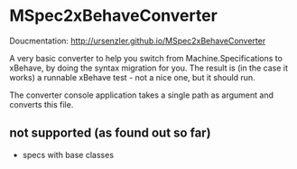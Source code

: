 # MSpec2xBehaveConverter

Doucmentation: http://ursenzler.github.io/MSpec2xBehaveConverter

A very basic converter to help you switch from Machine.Specifications to xBehave, by doing the syntax migration for you.
The result is (in the case it works) a runnable xBehave test - not a nice one, but it should run.

The converter console application takes a single path as argument and converts this file.

## not supported (as found out so far)
* specs with base classes
